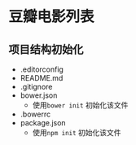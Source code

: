 # 豆瓣电影列表

## 项目结构初始化

- .editorconfig
- README.md
- .gitignore
- bower.json
  + 使用`bower init` 初始化该文件
- .bowerrc
- package.json
  + 使用`npm init` 初始化该文件